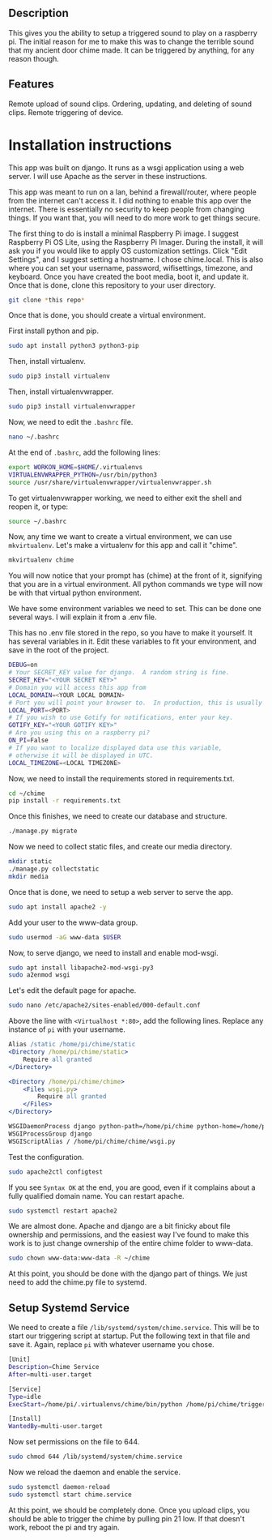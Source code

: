 ## Description

This gives you the ability to setup a triggered sound to play on a raspberry pi.  The initial reason for me to make this was to change the terrible sound that my ancient door chime made.  It can be triggered by anything, for any reason though.

## Features

Remote upload of sound clips.
Ordering, updating, and deleting of sound clips.
Remote triggering of device.

# Installation instructions

This app was built on django.  It runs as a wsgi application using a web server.  I will use Apache as the server in these instructions.

This app was meant to run on a lan, behind a firewall/router, where people from the internet can't access it.  I did nothing to enable this app over the internet.  There is essentially no security to keep people from changing things.  If you want that, you will need to do more work to get things secure.

The first thing to do is install a minimal Raspberry Pi image.  I suggest Raspberry Pi OS Lite, using the Raspberry Pi Imager.  During the install, it will ask you if you would like to apply OS customization settings.  Click "Edit Settings", and I suggest setting a hostname.  I chose chime.local.  This is also where you can set your username, password, wifisettings, timezone, and keyboard.  Once you have created the boot media, boot it, and update it.  Once that is done, clone this repository to your user directory.

```bash
git clone *this repo*
```

Once that is done, you should create a virtual environment.

First install python and pip.

```bash
sudo apt install python3 python3-pip
```

Then, install virtualenv.

```bash
sudo pip3 install virtualenv
```

Then, install virtualenvwrapper.

```bash
sudo pip3 install virtualenvwrapper
```

Now, we need to edit the `.bashrc` file.

```bash
nano ~/.bashrc
```

At the end of `.bashrc`, add the following lines:

```bash
export WORKON_HOME=$HOME/.virtualenvs
VIRTUALENVWRAPPER_PYTHON=/usr/bin/python3
source /usr/share/virtualenvwrapper/virtualenvwrapper.sh
```

To get virtualenvwrapper working, we need to either exit the shell and reopen it, or type:

```bash
source ~/.bashrc
```

Now, any time we want to create a virtual environment, we can use `mkvirtualenv`.  Let's make a virtualenv for this app and call it "chime".

```bash
mkvirtualenv chime
```

You will now notice that your prompt has (chime) at the front of it, signifying that you are in a virtual environment.  All python commands we type will now be with that virtual python environment.

We have some environment variables we need to set.  This can be done one several ways.  I will explain it from a .env file.

This has no .env file stored in the repo, so you have to make it yourself.  It has several variables in it.  Edit these variables to fit your environment, and save in the root of the project.

```bash
DEBUG=on
# Your SECRET_KEY value for django.  A random string is fine.
SECRET_KEY="<YOUR SECRET KEY>"
# Domain you will access this app from
LOCAL_DOMAIN=<YOUR LOCAL DOMAIN>
# Port you will point your browser to.  In production, this is usually 80.
LOCAL_PORT=<PORT>
# If you wish to use Gotify for notifications, enter your key.
GOTIFY_KEY="<YOUR GOTIFY KEY>"
# Are you using this on a raspberry pi?
ON_PI=False
# If you want to localize displayed data use this variable, 
# otherwise it will be displayed in UTC. 
LOCAL_TIMEZONE=<LOCAL TIMEZONE>
```

Now, we need to install the requirements stored in requirements.txt.

```bash
cd ~/chime
pip install -r requirements.txt
```

Once this finishes, we need to create our database and structure.

```bash
./manage.py migrate
```

Now we need to collect static files, and create our media directory.

```bash
mkdir static
./manage.py collectstatic
mkdir media
```

Once that is done, we need to setup a web server to serve the app.

```bash
sudo apt install apache2 -y
```

Add your user to the www-data group.

```bash
sudo usermod -aG www-data $USER
```

Now, to serve django, we need to install and enable mod-wsgi.

```bash
sudo apt install libapache2-mod-wsgi-py3
sudo a2enmod wsgi
```

Let's edit the default page for apache.

```bash
sudo nano /etc/apache2/sites-enabled/000-default.conf
```

Above the line with `<Virtualhost *:80>`, add the following lines.  Replace any instance of `pi` with your username.

```apache
Alias /static /home/pi/chime/static
<Directory /home/pi/chime/static>
    Require all granted
</Directory>

<Directory /home/pi/chime/chime>
    <Files wsgi.py>
        Require all granted
    </Files>
</Directory>

WSGIDaemonProcess django python-path=/home/pi/chime python-home=/home/poduc>
WSGIProcessGroup django
WSGIScriptAlias / /home/pi/chime/chime/wsgi.py
```

Test the configuration.

```bash
sudo apache2ctl configtest
```

If you see `Syntax OK` at the end, you are good, even if it complains about a fully qualified domain name.  You can restart apache.

```bash
sudo systemctl restart apache2
```

We are almost done.  Apache and django are a bit finicky about file ownership and permissions, and the easiest way I've found to make this work is to just change ownership of the entire chime folder to www-data.

```bash
sudo chown www-data:www-data -R ~/chime
```

At this point, you should be done with the django part of things.  We just need to add the chime.py file to systemd.

## Setup Systemd Service

We need to create a file `/lib/systemd/system/chime.service`.  This will be to start our triggering script at startup.  Put the following text in that file and save it.  Again, replace `pi` with whatever username you chose.

```bash
[Unit]
Description=Chime Service
After=multi-user.target

[Service]
Type=idle
ExecStart=/home/pi/.virtualenvs/chime/bin/python /home/pi/chime/trigger/chime.py < /home/pi/chime.log 2>&1

[Install]
WantedBy=multi-user.target
```

Now set permissions on the file to 644.

```bash
sudo chmod 644 /lib/systemd/system/chime.service
```

Now we reload the daemon and enable the service.

```bash
sudo systemctl daemon-reload
sudo systemctl start chime.service
```

At this point, we should be completely done.  Once you upload clips, you should be able to trigger the chime by pulling pin 21 low.  If that doesn't work, reboot the pi and try again.
